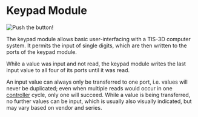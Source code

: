 # Keypad Module

![Push the button!](item:tis3d:keypad_module)

The keypad module allows basic user-interfacing with a TIS-3D computer system. It permits the input of single digits, which are then written to the ports of the keypad module.

While a value was input and not read, the keypad module writes the last input value to all four of its ports until it was read.

An input value can always only be transferred to one port, i.e. values will never be duplicated; even when multiple reads would occur in one [controller](../block/controller.md) cycle, only one will succeed. While a value is being transferred, no further values can be input, which is usually also visually indicated, but may vary based on vendor and series.
